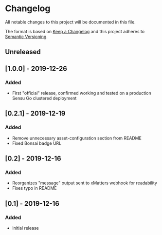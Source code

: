 # Changelog
All notable changes to this project will be documented in this file.

The format is based on [Keep a Changelog](http://keepachangelog.com/en/1.0.0/)
and this project adheres to [Semantic
Versioning](http://semver.org/spec/v2.0.0.html).

## Unreleased

## [1.0.0] - 2019-12-26
### Added
- First "official" release, confirmed working and tested on a production Sensu Go clustered deployment

## [0.2.1] - 2019-12-19
### Added
- Remove unnecessary asset-configuration section from README
- Fixed Bonsai badge URL

## [0.2] - 2019-12-16
### Added
- Reorganizes "message" output sent to xMatters webhook for readability
- Fixes typo in README

## [0.1] - 2019-12-16
### Added
- Initial release
